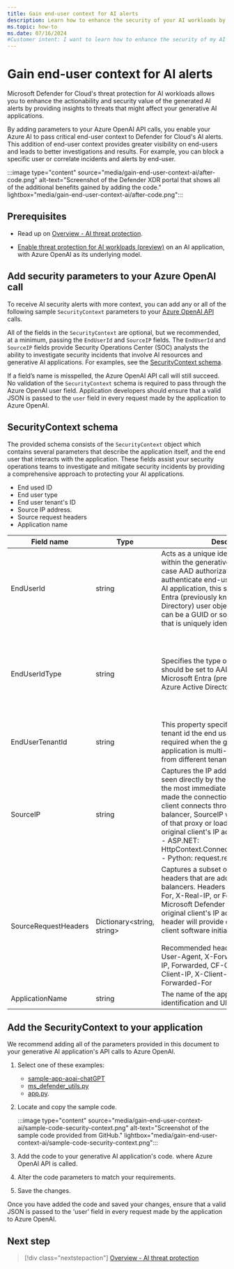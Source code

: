 ```yaml
---
title: Gain end-user context for AI alerts
description: Learn how to enhance the security of your AI workloads by adding user context for AI alerts with Microsoft Defender for Cloud threat protection for AI workloads.
ms.topic: how-to
ms.date: 07/16/2024
#Customer intent: I want to learn how to enhance the security of my AI workloads by adding end-user context for AI alerts with Microsoft Defender for Cloud threat protection for AI workloads.
---
```


# Gain end-user context for AI alerts

Microsoft Defender for Cloud's threat protection for AI workloads allows you to enhance the actionability and security value of the generated AI alerts by providing insights to threats that might affect your generative AI applications.

By adding parameters to your Azure OpenAI API calls, you enable your Azure AI to pass critical end-user context to Defender for Cloud's AI alerts. This addition of end-user context provides greater visibility on end-users and leads to better investigations and results. For example, you can block a specific user or correlate incidents and alerts by end-user.

:::image type="content" source="media/gain-end-user-context-ai/after-code.png" alt-text="Screenshot of the Defender XDR portal that shows all of the additional benefits gained by adding the code." lightbox="media/gain-end-user-context-ai/after-code.png":::

## Prerequisites

- Read up on [Overview - AI threat protection](ai-threat-protection.md).

- [Enable threat protection for AI workloads (preview)](ai-onboarding.md) on an AI application, with Azure OpenAI as its underlying model.

## Add security parameters to your Azure OpenAI call

To receive AI security alerts with more context, you can add any or all of the following sample `SecurityContext` parameters to your [Azure OpenAI API](../ai-services/openai/reference.md) calls.

All of the fields in the `SecurityContext` are optional, but we recommended, at a minimum, passing the `EndUserId` and `SourceIP` fields. The `EndUserId` and `SourceIP` fields provide Security Operations Center (SOC) analysts the ability to investigate security incidents that involve AI resources and generative AI applications. For examples, see the [SecurityContext schema](#securitycontext-schema).

If a field’s name is misspelled, the Azure OpenAI API call will still succeed. No validation of the `SecurityContext` schema is required to pass through the Azure OpenAI user field. Application developers should ensure that a valid JSON is passed to the `user` field in every request made by the application to Azure OpenAI.

## SecurityContext schema

The provided schema consists of the `SecurityContext` object which contains several parameters that describe the application itself, and the end user that interacts with the application. These fields assist your security operations teams to investigate and mitigate security incidents by providing a comprehensive approach to protecting your AI applications.

- End used ID
- End user type
- End user tenant's ID
- Source IP address.
- Source request headers
- Application name

| Field name | Type | Description | Optional | Example |
|------------|------|-------------|----------|---------|
| EndUserId | string | Acts as a unique identifier for the end user within the generative AI application, in case AAD authorization is used to authenticate end-users in the generative AI application, this should be Microsoft Entra (previously known as Azure Active Directory) user object id, otherwise this can be a GUID or some other identifier that is uniquely identifying the user. | Yes | 1234a123-12a3-1234-1ab2-a1b2c34d56e |
| EndUserIdType | string | Specifies the type of end user identifier. It should be set to AAD when using Microsoft Entra (previously known as Azure Active Directory) user object ID. | Yes, unless EndUserId is passed, in that case this must be set to proper value. | AAD, Google, Other |
| EndUserTenantId | string | This property specifies the Microsoft 365 tenant id the end user belongs to. It is required when the generative AI application is multi-tenant and end users from different tenants can login. | Yes | 1234a123-12a3-1234-1ab2-a1b2c34d56e  |
| SourceIP  | string | Captures the IP address of the client as seen directly by the server. It represents the most immediate client IP address that made the connection to the server. If the client connects through a proxy or load balancer, SourceIP will be the IP address of that proxy or load balancer, not the original client's IP address: <br> - ASP.NET: HttpContext.Connection.RemoteIpAddress <br> - Python: request.remote_addr | Yes | 12.34.567.891, 1234:1:123a:123:1a2b:ab1:ab1c:ab12 |
| SourceRequestHeaders  | Dictionary<string, string> | Captures a subset of end user's request headers that are added by proxies or load balancers. Headers like X-Forwarded-For, X-Real-IP, or Forwarded are used by Microsoft Defender for Cloud to get the original client's IP address. User-Agent header will provide context about the client software initiating the API request. <br><br> Recommended header names include: User-Agent, X-Forwarded-For, X-Real-IP, Forwarded, CF-Connecting-IP, True-Client-IP, X-Client-IP, X-Forwarded, Forwarded-For | Yes | - |
| ApplicationName | string | The name of the application, used for identification and UI purposes. | Yes | Contoso HR Copilot, Customer sales chat bot. |

## Add the SecurityContext to your application

We recommend adding all of the parameters provided in this document to your generative AI application's API calls to Azure OpenAI.

1. Select one of these examples:

    - [sample-app-aoai-chatGPT](https://github.com/microsoft/sample-app-aoai-chatGPT)
    - [ms_defender_utils.py](https://github.com/microsoft/sample-app-aoai-chatGPT/blob/f3f19bf5f4cd9754ff0f759ade72057ca1e01fbc/backend/security/ms_defender_utils.py#L3)
    - [app.py](https://github.com/microsoft/sample-app-aoai-chatGPT/blob/f3f19bf5f4cd9754ff0f759ade72057ca1e01fbc/app.py#L741C1-L742C1).

1. Locate and copy the sample code.

    :::image type="content" source="media/gain-end-user-context-ai/sample-code-security-context.png" alt-text="Screenshot of the sample code provided from GitHub." lightbox="media/gain-end-user-context-ai/sample-code-security-context.png":::

1. Add the code to your generative AI application's code. where Azure OpenAI API is called.

1. Alter the code parameters to match your requirements.  

1. Save the changes.

Once you have added the code and saved your changes, ensure that a valid JSON is passed to the 'user' field in every request made by the application to Azure OpenAI.

## Next step

> [!div class="nextstepaction"]
> [Overview - AI threat protection](ai-threat-protection.md)
